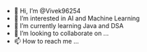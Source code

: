 - 👋 Hi, I’m @Vivek96254
- 👀 I’m interested in AI and Machine Learning
- 🌱 I’m currently learning Java and DSA
- 💞️ I’m looking to collaborate on ...
- 📫 How to reach me ...

<!---
Vivek96254/Vivek96254 is a ✨ special ✨ repository because its `README.md` (this file) appears on your GitHub profile.
You can click the Preview link to take a look at your changes.
--->
